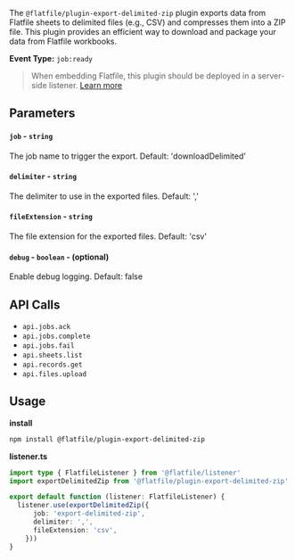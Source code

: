 <!-- START_INFOCARD -->

The `@flatfile/plugin-export-delimited-zip` plugin exports data from Flatfile sheets to delimited files (e.g., CSV) and compresses them into a ZIP file. This plugin provides an efficient way to download and package your data from Flatfile workbooks.

**Event Type:** 
`job:ready`

<!-- END_INFOCARD -->


> When embedding Flatfile, this plugin should be deployed in a server-side listener. [Learn more](/docs/orchestration/listeners#listener-types)



## Parameters

#### `job` - `string` 
The job name to trigger the export. Default: 'downloadDelimited'

#### `delimiter` - `string`
The delimiter to use in the exported files. Default: ','

#### `fileExtension` - `string`
The file extension for the exported files. Default: 'csv'

#### `debug` - `boolean` - (optional)
Enable debug logging. Default: false



## API Calls

- `api.jobs.ack`
- `api.jobs.complete`
- `api.jobs.fail`
- `api.sheets.list`
- `api.records.get`
- `api.files.upload`



## Usage

**install**
```bash
npm install @flatfile/plugin-export-delimited-zip
```

**listener.ts**
```typescript
import type { FlatfileListener } from '@flatfile/listener'
import exportDelimitedZip from '@flatfile/plugin-export-delimited-zip'

export default function (listener: FlatfileListener) {
  listener.use(exportDelimitedZip({
      job: 'export-delimited-zip',
      delimiter: ',',
      fileExtension: 'csv',
    }))
}
```
